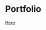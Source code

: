 # Portfolio

[Here](https://github.com/carlosjimenez88M/Portfolio/blob/59968437284b79d5fb14d68168dda16e8fe0eb59/index.md)
